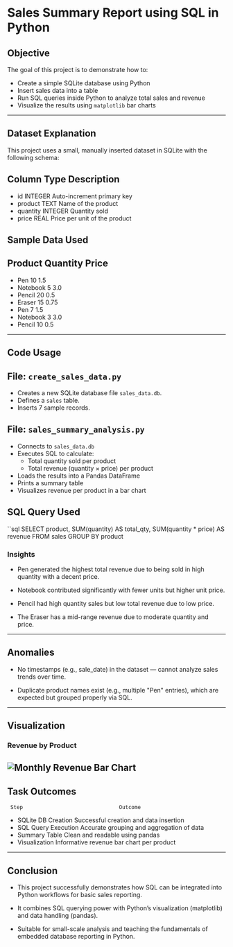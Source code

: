 # Sales Summary Report using SQL in Python

## Objective

The goal of this project is to demonstrate how to:
- Create a simple SQLite database using Python
- Insert sales data into a table
- Run SQL queries inside Python to analyze total sales and revenue
- Visualize the results using `matplotlib` bar charts

---

## Dataset Explanation

This project uses a small, manually inserted dataset in SQLite with the following schema:

## Column        Type       Description                     
*  id           INTEGER    Auto-increment primary key      
*  product      TEXT       Name of the product             
*  quantity     INTEGER    Quantity sold                   
*  price        REAL       Price per unit of the product   

## Sample Data Used

 ## Product Quantity   Price 

* Pen         10         1.5   
* Notebook    5          3.0   
* Pencil      20         0.5
* Eraser      15         0.75  
* Pen         7          1.5   
* Notebook    3          3.0   
* Pencil      10         0.5   

---

##  Code Usage

## File: `create_sales_data.py`

- Creates a new SQLite database file `sales_data.db`.
- Defines a `sales` table.
- Inserts 7 sample records.

##  File: `sales_summary_analysis.py`

- Connects to `sales_data.db`
- Executes SQL to calculate:
  - Total quantity sold per product
  - Total revenue (quantity × price) per product
- Loads the results into a Pandas DataFrame
- Prints a summary table
- Visualizes revenue per product in a bar chart
## SQL Query Used

``sql
SELECT 
    product, 
    SUM(quantity) AS total_qty, 
    SUM(quantity * price) AS revenue 
FROM sales 
GROUP BY product

### Insights

- Pen generated the highest total revenue due to being sold in high quantity with a decent price.

- Notebook contributed significantly with fewer units but higher unit price.

- Pencil had high quantity sales but low total revenue due to low price.

- The Eraser has a mid-range revenue due to moderate quantity and price.
---
 ## Anomalies
- No timestamps (e.g., sale_date) in the dataset — cannot analyze sales trends over time.

- Duplicate product names exist (e.g., multiple "Pen" entries), which are expected but grouped properly via SQL.
---


##  Visualization
### Revenue by Product
![Monthly Revenue Bar Chart](images/monthly_chart.png)
---
## Task Outcomes
     Step	                            Outcome
* SQLite DB Creation	   Successful creation and data insertion
* SQL Query Execution 	 Accurate grouping and aggregation of data
* Summary Table	         Clean and readable using pandas
* Visualization	         Informative revenue bar chart per product

---

## Conclusion
- This project successfully demonstrates how SQL can be integrated into Python workflows for basic sales reporting.

- It combines SQL querying power with Python’s visualization (matplotlib) and data handling (pandas).

- Suitable for small-scale analysis and teaching the fundamentals of embedded database reporting in Python.

